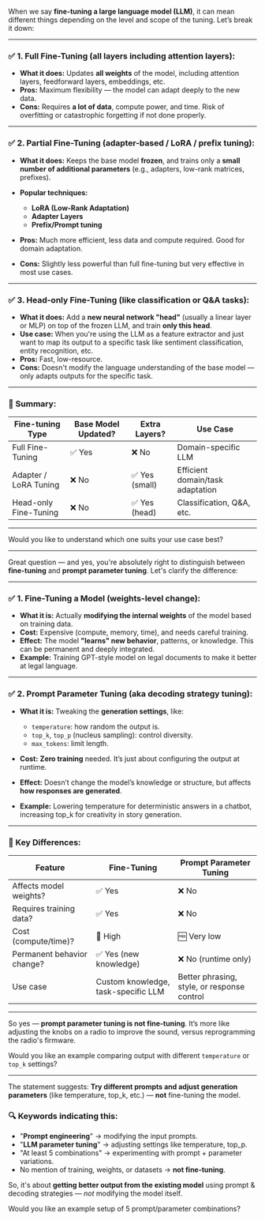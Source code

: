 When we say **fine-tuning a large language model (LLM)**, it can mean different things depending on the level and scope of the tuning. Let’s break it down:

---

### ✅ **1. Full Fine-Tuning (all layers including attention layers):**

* **What it does:** Updates **all weights** of the model, including attention layers, feedforward layers, embeddings, etc.
* **Pros:** Maximum flexibility — the model can adapt deeply to the new data.
* **Cons:** Requires **a lot of data**, compute power, and time. Risk of overfitting or catastrophic forgetting if not done properly.

---

### ✅ **2. Partial Fine-Tuning (adapter-based / LoRA / prefix tuning):**

* **What it does:** Keeps the base model **frozen**, and trains only a **small number of additional parameters** (e.g., adapters, low-rank matrices, prefixes).
* **Popular techniques:**

  * **LoRA (Low-Rank Adaptation)**
  * **Adapter Layers**
  * **Prefix/Prompt tuning**
* **Pros:** Much more efficient, less data and compute required. Good for domain adaptation.
* **Cons:** Slightly less powerful than full fine-tuning but very effective in most use cases.

---

### ✅ **3. Head-only Fine-Tuning (like classification or Q\&A tasks):**

* **What it does:** Add a **new neural network "head"** (usually a linear layer or MLP) on top of the frozen LLM, and train **only this head**.
* **Use case:** When you're using the LLM as a feature extractor and just want to map its output to a specific task like sentiment classification, entity recognition, etc.
* **Pros:** Fast, low-resource.
* **Cons:** Doesn't modify the language understanding of the base model — only adapts outputs for the specific task.

---

### 🔁 Summary:

| Fine-tuning Type      | Base Model Updated? | Extra Layers? | Use Case                         |
| --------------------- | ------------------- | ------------- | -------------------------------- |
| Full Fine-Tuning      | ✅ Yes               | ❌ No          | Domain-specific LLM              |
| Adapter / LoRA Tuning | ❌ No                | ✅ Yes (small) | Efficient domain/task adaptation |
| Head-only Fine-Tuning | ❌ No                | ✅ Yes (head)  | Classification, Q\&A, etc.       |

---

Would you like to understand which one suits your use case best?


---

Great question — and yes, you're absolutely right to distinguish between **fine-tuning** and **prompt parameter tuning**. Let's clarify the difference:

---

### ✅ 1. **Fine-Tuning** a Model (weights-level change):

* **What it is:** Actually **modifying the internal weights** of the model based on training data.
* **Cost:** Expensive (compute, memory, time), and needs careful training.
* **Effect:** The model **"learns" new behavior**, patterns, or knowledge. This can be permanent and deeply integrated.
* **Example:** Training GPT-style model on legal documents to make it better at legal language.

---

### ✅ 2. **Prompt Parameter Tuning (aka decoding strategy tuning):**

* **What it is:** Tweaking the **generation settings**, like:

  * `temperature`: how random the output is.
  * `top_k`, `top_p` (nucleus sampling): control diversity.
  * `max_tokens`: limit length.
* **Cost:** **Zero training** needed. It’s just about configuring the output at runtime.
* **Effect:** Doesn’t change the model’s knowledge or structure, but affects **how responses are generated**.
* **Example:** Lowering temperature for deterministic answers in a chatbot, increasing top\_k for creativity in story generation.

---

### 🔁 Key Differences:

| Feature                    | Fine-Tuning                         | Prompt Parameter Tuning                     |
| -------------------------- | ----------------------------------- | ------------------------------------------- |
| Affects model weights?     | ✅ Yes                               | ❌ No                                        |
| Requires training data?    | ✅ Yes                               | ❌ No                                        |
| Cost (compute/time)?       | 💸 High                             | 🆓 Very low                                 |
| Permanent behavior change? | ✅ Yes (new knowledge)               | ❌ No (runtime only)                         |
| Use case                   | Custom knowledge, task-specific LLM | Better phrasing, style, or response control |

---

So yes — **prompt parameter tuning is not fine-tuning**. It’s more like adjusting the knobs on a radio to improve the sound, versus reprogramming the radio's firmware.

Would you like an example comparing output with different `temperature` or `top_k` settings?


---

The statement suggests:
**Try different prompts and adjust generation parameters** (like temperature, top\_k, etc.) — **not** fine-tuning the model.

### 🔍 Keywords indicating this:

* "**Prompt engineering**" → modifying the input prompts.
* "**LLM parameter tuning**" → adjusting settings like temperature, top\_p.
* "At least 5 combinations" → experimenting with prompt + parameter variations.
* No mention of training, weights, or datasets → **not fine-tuning**.

So, it's about **getting better output from the existing model** using prompt & decoding strategies — *not* modifying the model itself.

Would you like an example setup of 5 prompt/parameter combinations?
